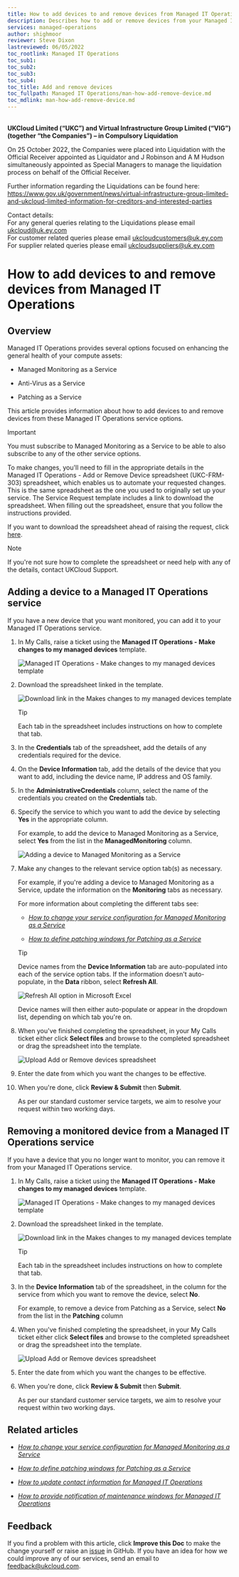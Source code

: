 ```yaml
---
title: How to add devices to and remove devices from Managed IT Operations
description: Describes how to add or remove devices from your Managed IT Operations services, such as Managed Monitoring as a Service and Patching as a Service
services: managed-operations
author: shighmoor
reviewer: Steve Dixon
lastreviewed: 06/05/2022
toc_rootlink: Managed IT Operations
toc_sub1: 
toc_sub2:
toc_sub3:
toc_sub4:
toc_title: Add and remove devices
toc_fullpath: Managed IT Operations/man-how-add-remove-device.md
toc_mdlink: man-how-add-remove-device.md
---
```


<br>**UKCloud Limited (“UKC”) and Virtual Infrastructure Group Limited (“VIG”) (together “the Companies”) – in Compulsory Liquidation**

On 25 October 2022, the Companies were placed into Liquidation with the Official Receiver appointed as Liquidator and J Robinson and A M Hudson simultaneously appointed as Special Managers to manage the liquidation process on behalf of the Official Receiver.

Further information regarding the Liquidations can be found here: <https://www.gov.uk/government/news/virtual-infrastructure-group-limited-and-ukcloud-limited-information-for-creditors-and-interested-parties>

Contact details:<br>
For any general queries relating to the Liquidations please email <ukcloud@uk.ey.com><br>
For customer related queries please email <ukcloudcustomers@uk.ey.com><br>
For supplier related queries please email <ukcloudsuppliers@uk.ey.com>

# How to add devices to and remove devices from Managed IT Operations

## Overview

Managed IT Operations provides several options focused on enhancing the general health of your compute assets:

- Managed Monitoring as a Service

- Anti-Virus as a Service

- Patching as a Service

This article provides information about how to add devices to and remove devices from these Managed IT Operations service options.

> [!IMPORTANT]
> You must subscribe to Managed Monitoring as a Service to be able to also subscribe to any of the other service options.

To make changes, you'll need to fill in the appropriate details in the Managed IT Operations - Add or Remove Device spreadsheet (UKC-FRM-303) spreadsheet, which enables us to automate your requested changes. This is the same spreadsheet as the one you used to originally set up your service. The Service Request template includes a link to download the spreadsheet. When filling out the spreadsheet, ensure that you follow the instructions provided.

If you want to download the spreadsheet ahead of raising the request, click [here](https://cas.frn00006.ukcloud.com/Docs/UKCloud_Man_IT_Ops/UKC-FRM-303%20-%20Managed%20IT%20Operations%20-%20Add%20or%20Remove%20Devices.xlsx?AWSAccessKeyId=438-1048-5-aefff7-1&Expires=1642866877&Signature=imOIy0kAEXOxkvf8NZ5lJLUc4a0%3D).

> [!NOTE]
> If you're not sure how to complete the spreadsheet or need help with any of the details, contact UKCloud Support.

## Adding a device to a Managed IT Operations service

If you have a new device that you want monitored, you can add it to your Managed IT Operations service.

1. In My Calls, raise a ticket using the **Managed IT Operations - Make changes to my managed devices** template.

   ![Managed IT Operations - Make changes to my managed devices template](images/man-change-devices.png)

2. Download the spreadsheet linked in the template.

   ![Download link in the Makes changes to my managed devices template](images/man-change-devices-link.png)

   > [!TIP]
   > Each tab in the spreadsheet includes instructions on how to complete that tab.

3. In the **Credentials** tab of the spreadsheet, add the details of any credentials required for the device.

4. On the **Device Information** tab, add the details of the device that you want to add, including the device name, IP address and OS family.

5. In the **AdministrativeCredentials** column, select the name of the credentials you created on the **Credentials** tab.

6. Specify the service to which you want to add the device by selecting **Yes** in the appropriate column.

   For example, to add the device to Managed Monitoring as a Service, select **Yes** from the list in the **ManagedMonitoring** column.

   ![Adding a device to Managed Monitoring as a Service](images/man-change-devices-add-mmaas.png)

7. Make any changes to the relevant service option tab(s) as necessary.

   For example, if you're adding a device to Managed Monitoring as a Service, update the information on the **Monitoring** tabs as necessary.

   For more information about completing the different tabs see:

   - [*How to change your service configuration for Managed Monitoring as a Service*](man-how-monitoring-change-config.md)

   - [*How to define patching windows for Patching as a Service*](man-how-patching-define-window.md)

   > [!TIP]
   > Device names from the **Device Information** tab are auto-populated into each of the service option tabs. If the information doesn't auto-populate, in the **Data** ribbon, select **Refresh All**.
   >
   > ![Refresh All option in Microsoft Excel](images/man-monitoring-excel-refresh.png)
   >
   > Device names will then either auto-populate or appear in the dropdown list, depending on which tab you're on.

8. When you've finished completing the spreadsheet, in your My Calls ticket either click **Select files** and browse to the completed spreadsheet or drag the spreadsheet into the template.

   ![Upload Add or Remove devices spreadsheet](images/man-change-devices-upload-submit.png)

9. Enter the date from which you want the changes to be effective.

10. When you're done, click **Review & Submit** then **Submit**.

    As per our standard customer service targets, we aim to resolve your request within two working days.

## Removing a monitored device from a Managed IT Operations service

If you have a device that you no longer want to monitor, you can remove it from your Managed IT Operations service.

1. In My Calls, raise a ticket using the **Managed IT Operations - Make changes to my managed devices** template.

   ![Managed IT Operations - Make changes to my managed devices template](images/man-change-devices.png)

2. Download the spreadsheet linked in the template.

   ![Download link in the Makes changes to my managed devices template](images/man-change-devices-link.png)

   > [!TIP]
   > Each tab in the spreadsheet includes instructions on how to complete that tab.

3. In the **Device Information** tab of the spreadsheet, in the column for the service from which you want to remove the device, select **No**.

   For example, to remove a device from Patching as a Service, select **No** from the list in the **Patching** column

4. When you've finished completing the spreadsheet, in your My Calls ticket either click **Select files** and browse to the completed spreadsheet or drag the spreadsheet into the template.

   ![Upload Add or Remove devices spreadsheet](images/man-change-devices-upload-submit.png)

5. Enter the date from which you want the changes to be effective.

6. When you're done, click **Review & Submit** then **Submit**.

   As per our standard customer service targets, we aim to resolve your request within two working days.

## Related articles

- [*How to change your service configuration for Managed Monitoring as a Service*](man-how-monitoring-change-config.md)

- [*How to define patching windows for Patching as a Service*](man-how-patching-define-window.md)

- [*How to update contact information for Managed IT Operations*](man-how-update-contact-info.md)

- [*How to provide notification of maintenance windows for Managed IT Operations*](man-how-notify-maintenance.md)

## Feedback

If you find a problem with this article, click **Improve this Doc** to make the change yourself or raise an [issue](https://github.com/UKCloud/documentation/issues) in GitHub. If you have an idea for how we could improve any of our services, send an email to <feedback@ukcloud.com>.
